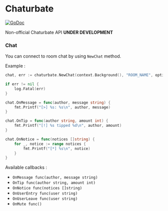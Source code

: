 # Chaturbate

[![GoDoc](https://godoc.org/github.com/sextech/chaturbate?status.svg)](https://godoc.org/github.com/sextech/chaturbate)

Non-official Chaturbate API **UNDER DEVELOPMENT**

### Chat

You can connect to room chat by using `NewChat` method.

Example :

```go
chat, err := chaturbate.NewChat(context.Background(), "ROOM_NAME", option.WithoutAuthentication())

if err != nil {
    log.Fatal(err)
}

chat.OnMessage = func(author, message string) {
    fmt.Printf("[>] %s: %s\n", author, message)
}

chat.OnTip = func(author string, amount int) {
    fmt.Printf("[!] %s tipped %d\n", author, amount)
}

chat.OnNotice = func(notices []string) {
    for _, notice := range notices {
        fmt.Printf("[*] %s\n", notice)
    }
}
```

Available callbacks :

- `OnMessage func(author, message string)`
- `OnTip func(author string, amount int)`
- `OnNotice func(notices []string)`
- `OnUserEntry func(user string)`
- `OnUserLeave func(user string)`
- `OnMute func()`